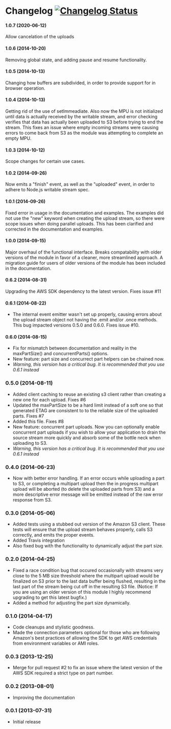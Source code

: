 Changelog [![Changelog Status](https://changelogs.md/img/changelog-check-green.svg)](https://changelogs.md/github/nathanpeck/s3-upload-stream/)
=========

#### 1.0.7 (2020-06-12)

Allow cancelation of the uploads

#### 1.0.6 (2014-10-20)

Removing global state, and adding pause and resume functionality.

#### 1.0.5 (2014-10-13)

Changing how buffers are subdivided, in order to provide support for in browser operation.

#### 1.0.4 (2014-10-13)

Getting rid of the use of setImmeadiate. Also now the MPU is not initialized until data is actually received by the writable stream, and error checking verifies that data has actually been uploaded to S3 before trying to end the stream. This fixes an issue where empty incoming streams were causing errors to come back from S3 as the module was attempting to complete an empty MPU.

#### 1.0.3 (2014-10-12)

Scope changes for certain use cases.

#### 1.0.2 (2014-09-26)

Now emits a "finish" event, as well as the "uploaded" event, in order to adhere to Node.js writable stream spec.

#### 1.0.1 (2014-09-26)

Fixed error in usage in the documentation and examples. The examples did not use the "new" keyword when creating the upload stream, so there were scope issues when doing parallel uploads. This has been clarified and corrected in the documentation and examples.

#### 1.0.0 (2014-09-15)

Major overhaul of the functional interface. Breaks compatability with older versions of the module in favor of a cleaner, more streamlined approach. A migration guide for users of older versions of the module has been included in the documentation.

#### 0.6.2 (2014-08-31)

Upgrading the AWS SDK dependency to the latest version. Fixes issue #11

#### 0.6.1 (2014-08-22)

* The internal event emitter wasn't set up properly, causing errors about the upload stream object not having the .emit and/or .once methods. This bug impacted versions 0.5.0 and 0.6.0. Fixes issue #10.

#### 0.6.0 (2014-08-15)

* Fix for mismatch between documentation and reality in the maxPartSize() and concurrentParts() options.
* New feature: part size and concurrect part helpers can be chained now.
* *Warning, this version has a critical bug. It is recommended that you use 0.6.1 instead*

### 0.5.0 (2014-08-11)

* Added client caching to reuse an existing s3 client rather than creating a new one for each upload. Fixes #6
* Updated the maxPartSize to be a hard limit instead of a soft one so that generated ETAG are consistent to to the reliable size of the uploaded parts. Fixes #7
* Added this file. Fixes #8
* New feature: concurrent part uploads. Now you can optionally enable concurrent part uploads if you wish to allow your application to drain the source stream more quickly and absorb some of the bottle neck when uploading to S3.
* *Warning, this version has a critical bug. It is recommended that you use 0.6.1 instead*

### 0.4.0 (2014-06-23)

* Now with better error handling. If an error occurs while uploading a part to S3, or completing a multipart upload then the in progress multipart upload will be aborted (to delete the uploaded parts from S3) and a more descriptive error message will be emitted instead of the raw error response from S3.

### 0.3.0 (2014-05-06)

* Added tests using a stubbed out version of the Amazon S3 client. These tests will ensure that the upload stream behaves properly, calls S3 correctly, and emits the proper events.
* Added Travis integration
* Also fixed bug with the functionality to dynamically adjust the part size.

### 0.2.0 (2014-04-25)

* Fixed a race condition bug that occured occasionally with streams very close to the 5 MB size threshold where the multipart upload would be finalized on S3 prior to the last data buffer being flushed, resulting in the last part of the stream being cut off in the resulting S3 file. (Notice: If you are using an older version of this module I highly recommend upgrading to get this latest bugfix.)
* Added a method for adjusting the part size dynamically.

### 0.1.0 (2014-04-17)

* Code cleanups and stylistic goodness.
* Made the connection parameters optional for those who are following Amazon's best practices of allowing the SDK to get AWS credentials from environment variables or AMI roles.

### 0.0.3 (2013-12-25)

* Merge for pull request #2 to fix an issue where the latest version of the AWS SDK required a strict type on part number.

### 0.0.2 (2013-08-01)

* Improving the documentation

### 0.0.1 (2013-07-31)

* Initial release
